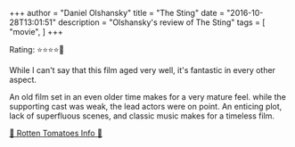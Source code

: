 +++
author = "Daniel Olshansky"
title = "The Sting"
date = "2016-10-28T13:01:51"
description = "Olshansky's review of The Sting"
tags = [
    "movie",
]
+++

Rating: ⭐⭐⭐⭐🌟

While I can't say that this film aged very well, it's fantastic in every other aspect.

An old film set in an even older time makes for a very mature feel. while the supporting cast was weak, the lead actors were on point. An enticing plot, lack of superfluous scenes, and classic music makes for a timeless film.

[🍅 Rotten Tomatoes Info 🍅](https://www.rottentomatoes.com//m/1020130-sting)